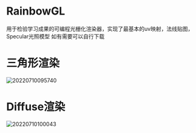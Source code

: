 # RainbowGL
用于检验学习成果的可编程光栅化渲染器，实现了最基本的uv映射，法线贴图，Specular光照模型
如有需要可以自行下载

# 三角形渲染
![20220710095740](https://user-images.githubusercontent.com/79915255/178128414-0413b02b-bc25-45a2-ab3c-1332c3cd1002.png)

# Diffuse渲染
![20220710100043](https://user-images.githubusercontent.com/79915255/178128442-7b689fb4-904c-4ab1-a341-91e6a53c753a.png)
